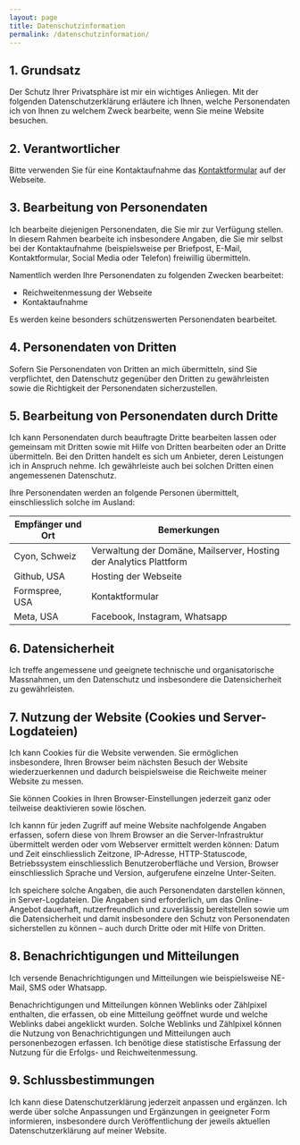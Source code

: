 ```yaml
---
layout: page
title: Datenschutzinformation
permalink: /datenschutzinformation/
---
```


## 1. Grundsatz

Der Schutz Ihrer Privatsphäre ist mir ein wichtiges Anliegen. Mit der folgenden Datenschutzerklärung erläutere ich Ihnen, welche Personendaten ich von Ihnen zu welchem Zweck bearbeite, wenn Sie meine Website besuchen. 

## 2. Verantwortlicher

Bitte verwenden Sie für eine Kontaktaufnahme das <a href="https://www.uhlme.ch/about/">Kontaktformular</a> auf der Webseite.

## 3. Bearbeitung von Personendaten

Ich bearbeite diejenigen Personendaten, die Sie mir zur Verfügung stellen. In diesem Rahmen bearbeite ich insbesondere Angaben, die Sie mir selbst bei der Kontaktaufnahme (beispielsweise per Briefpost, E-Mail, Kontaktformular, Social Media oder Telefon) freiwillig übermitteln. 

Namentlich werden Ihre Personendaten zu folgenden Zwecken bearbeitet:
  * Reichweitenmessung der Webseite
  * Kontaktaufnahme

Es werden keine besonders schützenswerten Personendaten bearbeitet.

## 4. Personendaten von Dritten

Sofern Sie Personendaten von Dritten an mich übermitteln, sind Sie verpflichtet, den Datenschutz gegenüber den Dritten zu gewährleisten sowie die Richtigkeit der Personendaten sicherzustellen.

## 5. Bearbeitung von Personendaten durch Dritte

Ich kann Personendaten durch beauftragte Dritte bearbeiten lassen oder gemeinsam mit Dritten sowie mit Hilfe von Dritten bearbeiten oder an Dritte übermitteln. Bei den Dritten handelt es sich um Anbieter, deren Leistungen ich in Anspruch nehme. Ich gewährleiste auch bei solchen Dritten einen angemessenen Datenschutz. 

Ihre Personendaten werden an folgende Personen übermittelt, einschliesslich solche im Ausland:

|Empfänger und Ort|Bemerkungen|
|-----------------|-----------|
|Cyon, Schweiz|Verwaltung der Domäne, Mailserver, Hosting der Analytics Plattform|
|Github, USA|Hosting der Webseite|
|Formspree, USA|Kontaktformular|
|Meta, USA|Facebook, Instagram, Whatsapp|

## 6. Datensicherheit

Ich treffe angemessene und geeignete technische und organisatorische Massnahmen, um den Datenschutz und insbesondere die Datensicherheit zu gewährleisten.

## 7. Nutzung der Website (Cookies und Server-Logdateien)

Ich kann Cookies für die Website verwenden. Sie ermöglichen insbesondere, Ihren Browser beim nächsten Besuch der Website wiederzuerkennen und dadurch beispielsweise die Reichweite meiner Website zu messen.

Sie können Cookies in Ihren Browser-Einstellungen jederzeit ganz oder teilweise deaktivieren sowie löschen.

Ich kannn für jeden Zugriff auf meine Website nachfolgende Angaben erfassen, sofern diese von Ihrem Browser an die Server-Infrastruktur übermittelt werden oder vom Webserver ermittelt werden können: Datum und Zeit einschliesslich Zeitzone, IP-Adresse, HTTP-Statuscode, Betriebssystem einschliesslich Benutzeroberfläche und Version, Browser einschliesslich Sprache und Version, aufgerufene einzelne Unter-Seiten.

Ich speichere solche Angaben, die auch Personendaten darstellen können, in Server-Logdateien. Die Angaben sind erforderlich, um das Online-Angebot dauerhaft, nutzerfreundlich und zuverlässig bereitstellen sowie um die Datensicherheit und damit insbesondere den Schutz von Personendaten sicherstellen zu können – auch durch Dritte oder mit Hilfe von Dritten. 

## 8. Benachrichtigungen und Mitteilungen

Ich versende Benachrichtigungen und Mitteilungen wie beispielsweise NE-Mail, SMS oder Whatsapp. 

Benachrichtigungen und Mitteilungen können Weblinks oder Zählpixel enthalten, die erfassen, ob eine Mitteilung geöffnet wurde und welche Weblinks dabei angeklickt wurden. Solche Weblinks und Zählpixel können die Nutzung von Benachrichtigungen und Mitteilungen auch personenbezogen erfassen. Ich benötige diese statistische Erfassung der Nutzung für die Erfolgs- und Reichweitenmessung.

## 9. Schlussbestimmungen

Ich kann diese Datenschutzerklärung jederzeit anpassen und ergänzen. Ich werde über solche Anpassungen und Ergänzungen in geeigneter Form informieren, insbesondere durch Veröffentlichung der jeweils aktuellen Datenschutzerklärung auf meiner Website. 
